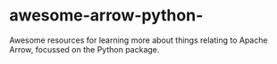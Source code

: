 # awesome-arrow-python-
Awesome resources for learning more about things relating to Apache Arrow, focussed on the Python package. 
